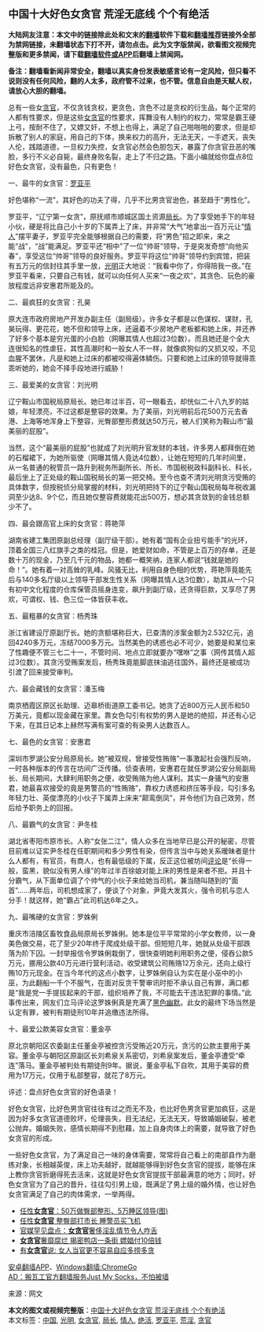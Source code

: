  <h2>中国十大好色女贪官 荒淫无底线 个个有绝活</h2> <p class="notice"><b>大陆网友注意：本文中的链接除此处和文末的<a href="https://github.com/bannedbook/fanqiang" >翻墙</a>软件下载和<a href="https://github.com/killgcd/justmysocks/blob/master/README.md">翻墙推荐</a>链接外全部为禁网链接，未翻墙状态下打不开，请勿点击。此为文字版禁闻，欲看图文视频完整版和更多禁闻，请下载<a href="https://github.com/bannedbook/fanqiang">翻墙软件或APP</a>后翻墙上禁闻网。</p><p>备注：翻墙看新闻非常安全，翻墙以真实身份发表敏感言论有一定风险，但只看不说则没有任何风险，翻的人太多，政府管不过来，也不管。信息自由是天赋人权，请放心大胆的翻墙。</b></p>  <div class="entry"> <p>总有一些女<a href="https://www.bannedbook.org/bnews/tag/%e8%b4%aa%e5%ae%98/" class="st_tag internal_tag" rel="tag" title="标签 贪官 下的日志">贪官</a>，不仅贪钱贪权，更贪色，贪色不过是贪权的衍生品，每个正常的人都有性要求，但是这些<a href="https://www.bannedbook.org/bnews/tag/%e5%a5%b3%e8%b4%aa%e5%ae%98/" class="st_tag internal_tag" rel="tag" title="标签 女贪官 下的日志">女贪官</a>的性要求，挥舞没有人制约的权力，常常是霸王硬上弓，按耐不住了，又嫖又奸，不想上也得上，满足了自己啪啪啪的要求，但是却拆散了别人的家庭，用自己的下体，换来权力的高升，无法无天，一手遮天，丧失人伦，践踏道德，一旦权力失控，女贪官必然会色胆包天，暴露了你贪官丑恶的嘴脸，多行不义必自毙，最终身败名裂，走上了不归之路。下面小编就给你盘点8位好色女贪官，没有最色，只有更色！</p> <p>一、最牛的女贪官：<a href="https://www.bannedbook.org/bnews/tag/%e7%bd%97%e4%ba%9a%e5%b9%b3/" class="st_tag internal_tag" rel="tag" title="标签 罗亚平 下的日志">罗亚平</a></p> <p>好色堪称“一流”，其好色的功夫了得，几乎不比男贪官逊色，甚至趋于“男性化”。</p> <p>罗亚平，“辽宁第一女贪”，原抚顺市顺城区国土资源<a href="https://www.bannedbook.org/bnews/tag/%E5%B1%80%E9%95%BF/" class="st_tag internal_tag" rel="tag" title="标签 局长 下的日志">局长</a>。为了享受她手下的年轻小伙，硬是将比自己小十岁的下属弄上了床，并非常“大气”地拿出一百万元让“<a href="https://www.bannedbook.org/bnews/tag/%E6%83%85%E4%BA%BA/" class="st_tag internal_tag" rel="tag" title="标签 情人 下的日志">情人</a>”摆平妻子，罗亚平完全能够根据自己的需要，将“男色”招之即来，来之能“战”，“战”能满足。罗亚平还“相中”了一位“帅哥”领导，于是突发奇想“向他买春”，享受这位“帅哥”领导的良好服务。罗亚平将这位“帅哥”领导约到宾馆，把装有五万元的信封往其手里一放，<a href="https://www.bannedbook.org/bnews/tag/%E5%85%89%E6%98%8E/" class="st_tag internal_tag" rel="tag" title="标签 光明 下的日志">光明</a>正大地说：“我看中你了，你得陪我一夜。”在罗亚平看来，只要自己有钱，就可以向任何人买来“一夜之欢”，其贪色、玩色的豪放程度远非安惠君所能及的。</p> <p>二、最疯狂的女贪官：孔昊</p> <p>原大连市政府房地产开发办副主任（副局级）。许多女子都是以色谋权、谋财，孔昊玩得、更花花，她不但和领导上床，还逼着不少房地产老板都和她上床，并还养了好多个基本是穷光蛋的小白脸（网曝其情人也超过3位数）。而且她还是个全大连很知名的性虐狂，其性高潮时和一般女人不一样，就像疯狗似的又抓又咬，不见血腥不罢休，凡是和她上过床的都被咬得遍体鳞伤。只要和她上过床的领导就得乖乖听她的，她会不择手段地进行威胁！</p>  <p>三、最爱美的女贪官：刘光明</p> <p>辽宁鞍山市国税局原局长。她已年过半百，可一眼看去，却恍似二十八九岁的姑娘，年轻漂亮，不过这都是整容的效果。为了美丽，刘光明前后花500万元去香港、上海等地浑身上下整容，光臀部整形费就达50万元，被人们笑称为鞍山市“最美丽的屁股”。</p> <p>当然，这个“最美丽的屁股”也就成了刘光明升官发财的本钱，许多男人都拜倒在她的石榴裙下，为她所驱使（网曝其情人竟达4位数），让她在短短的几年时间里，从一名普通的税管员一路升到税务所副所长、所长、市国税税政科副科长、科长，最后坐上了正处级的鞍山国税局长的第一把交椅。至今也查不清刘光明贪污受贿的具体数字，但按税侦分局掌握的材料，刘光明把持下的辽宁鞍山国税局每年税收漏洞至少达8、9个亿，而且她仅整容费就能花出500万，想必其贪敛到的金钱总额少不了。</p> <p>四、最会跟高官上床的女贪官：蒋艳萍</p> <p>湖南省建工集团原副总经理（副厅级干部）。她有着“国有企业扭亏能手”的光环，顶着全国三八红旗手之类的桂冠。但是，她爱财如命，不管是上百万的存单，还是数十万的现金，乃至几千元的物品，她都一概笑纳，连家人都说“钱就是她的命！”。她有着一对高耸的乳峰。风骚无比，利用自身色相的优势，蒋艳萍竟能先后与140多名厅级以上领导干部发生性关系（网曝其情人达3位数），助其从一个只有初中文化程度的仓库保管员摇身连变，飙升到副厅级，还贪得巨款，又享尽了男欢，可谓权、钱、色三位一体皆获丰收。</p> <p>五、最粗暴的女贪官：杨秀珠</p>  <p>浙江省建设厅原副厅长。她的贪额堪称巨大，已查清的涉案金额为2.532亿元，追回4240多万元，冻结7000多万元。当然美色的诱惑也必不可少，她要是和某位来了性趣便不管三七二十一，不管时间、地点立即就要办“嘿咻”之事（网传其情人超过3位数）。其贪污受贿案发后，杨秀珠竟能脚底抹油逃往国外，最终还是被成功引渡了回来接受审判。</p> <p>六、最会藏钱的女贪官：潘玉梅</p> <p>南京栖霞区原区长助理、迈皋桥街道原工委书记。她贪了近800万元人民币和50万美元，竟都以现金藏在家里。靠女色勾引有权势的男人是她的绝招，并还有心记下来，在其日记本上赫然写满有案可查的有染男人达数百人。</p> <p>七、最色的女贪官：安惠君</p> <p>深圳市罗湖公安分局原局长。她“被双规，曾接受性贿赂”一事激起社会强烈反响，一时各种版本的传言在坊间广泛传播。侦查表明，安惠君在就任罗湖公安分局副局长、局长期间，大肆利用职务之便，收受贿赂为他人谋利。其实一身骚气的安惠君，她最喜欢接受的竟是男警员的“性贿赂”，靠权力诱惑和挤压等手段，勾引多名年轻力壮、英俊漂亮的小伙子下属弄上床来“颠鸾倒凤”，并令他们为自己效劳，然后给予职务上的回报。</p> <p>八、最霸气的女贪官：尹冬桂</p>  <p>湖北省枣阳市原市长。人称“女张二江”，情人众多在当地早已是公开的秘密，尽管目前难以证实尹冬桂在任职期间和多少男性有染，但传言当中与她关系暧昧者是什么人都有，有官员，有商人，也有最低级的下属，反正这位被坊间<span class='wp_keywordlink_affiliate'><a href="https://www.bannedbook.org/bnews/comments/" title="新闻评论" target="_blank">评论</a></span>是“长得一般，蛮黑，貌似没有男人缘”的年过半百徐娘对能上床的男性是来者不拒。并且十分霸气，从下面单位调了个帅气的小伙子来给她当司机，兼当随叫随到的“面首”……两年后，司机想成家了，便谈了个对象，尹竟大发其火，强令司机与恋人分手！就这样，她“霸占”此司机达6年之久。</p> <p>九、最嘴硬的女贪官：罗姝俐</p> <p>重庆市涪陵区畜牧食品局原局长罗姝俐。她本是位平平常常的小学女教师，以一身美色做交易，花了至少20年终于爬成处级干部。但短短几年，她就从处级干部跌落为阶下囚。一封举报信令罗姝俐栽倒了，很快查明她利用职务之便，侵吞公款5万元，挪用公款40万元进行营利活动，收受建筑公司贿赂12万余元，还向上级行贿10万元现金。在当今年代的这点小数字，让罗姝俐自认为实在是小巫中的小巫，为此翻船一千个不服气，在面对反贪干警审讯时拒不承认自己有罪，满口都是“我是党一手提拔起来的干部，组织培养了我，不可能去干违法犯罪的事情。”此事传出来，网友们立马评论这罗姝俐真是充满了<span class='wp_keywordlink'><a href="https://www.bannedbook.org/forum2/topic933.html" title="《红色幽默与黑色幽默——人民中国史》" target="_blank">黑色幽默</a></span>。此女的最终下场当然是认定有罪，被判有期徒刑10年并追缴违法所得。</p> <p>十、最爱公款美容女贪官：董金亭</p> <p>原北京朝阳区农委副主任董金亭被控贪污受贿近20万元，贪污的公款主要用于美容。董金亭与朝阳区原副区长刘希泉关系密切，刘希泉案发后，董金亭遭受“牵连”落马。董金亭被判处有期徒刑9年。据说，董金亭私下自吹，其用于美容的费用为17万元，仅用于私部整容，就花了8万元。</p> <p>评述：盘点好色女贪官的好色语录！</p>  <p>好色女贪官，比好色男贪官往往有过之而无不及，也比好色男贪官更加疯狂，这是因为好多女贪官道德败坏，伦理丧失，目无法纪，无法无天，导致婚姻破裂，被老公抛弃。婚姻失败，感情长期得不到慰藉，加上自身肉体上的需要，就导致了好色女贪官的形成。</p> <p>一些好色女贪官，为了满足自己一味的身体需要，常常将自己看上的南部县作为磨练对象，长相越英俊，床上功夫越好，就越能够得到好色女贪官的提拔，能够在床上教你贪官折磨得死去活来，这就是好色女贪官提拔干部最满意的地方；同时，好色女贪官为了自己的晋升，往往勾引男上级，既满足了男上级的婚外情，也让好色女贪官满足了自己的肉体需求，一举两得。</p> <ul class='op-related-articles' title='相关阅读'> <li><a href='https://www.bannedbook.org/bnews/comments/20200606/1340480.html' target='_blank'>任性<b>女贪官</b>：50万做臀部整形、5万睡区领导(图)</a></li> <li><a href='https://www.bannedbook.org/bnews/cnnews/20171228/877335.html' target='_blank'>任性<b>女贪官</b> 整臀部打市长 睡警员买飞机</a></li> <li><a href='https://www.bannedbook.org/bnews/cnnews/20171228/877292.html' target='_blank'>官媒罕见盘点：<b>女贪官</b>奢侈淫乱情节令人咋舌</a></li> <li><a href='https://www.bannedbook.org/bnews/topimagenews/20170714/791569.html' target='_blank'><b>女贪官</b>奢靡腐烂 揭密鸭店一条街 嫖娼付10倍钱</a></li> <li><a href='https://www.bannedbook.org/bnews/cnnews/20170502/753271.html' target='_blank'>有<b>女贪官</b>说: 女人当官更不容易自应多捞多贪</a></li> </ul> <div class="texttj"> <a href="https://github.com/bannedbook/fanqiang/wiki/%E7%A6%81%E9%97%BB%E7%BD%91%E5%AE%89%E5%8D%93%E7%BF%BB%E5%A2%99%E6%96%B0%E9%97%BBAPP" target="_blank">安卓翻墙APP</a>、<a href="https://github.com/bannedbook/fanqiang/wiki/Chrome%E4%B8%80%E9%94%AE%E7%BF%BB%E5%A2%99%E5%8C%85" target="_blank">Windows翻墙:ChromeGo</a><br/> <a href="https://github.com/killgcd/justmysocks/blob/master/README.md" target="_blank">AD：搬瓦工官方翻墙服务Just My Socks，不怕被墙</a> </div><p>来源：网文</p><a name='sharetosocial'></a>         <div><b>本文的图文或视频完整版</b>：<a href='https://www.bannedbook.org/bnews/cnnews/20200705/1355894.html'>中国十大好色女贪官 荒淫无底线 个个有绝活</a></div>  </div><!--END ENTRY--> <div class="postfooter"> <div>本文标签：<a href="https://www.bannedbook.org/bnews/tag/%E4%B8%AD%E5%9B%BD/" rel="tag">中国</a>, <a href="https://www.bannedbook.org/bnews/tag/%E5%85%89%E6%98%8E/" rel="tag">光明</a>, <a href="https://www.bannedbook.org/bnews/tag/%e5%a5%b3%e8%b4%aa%e5%ae%98/" rel="tag">女贪官</a>, <a href="https://www.bannedbook.org/bnews/tag/%E5%B1%80%E9%95%BF/" rel="tag">局长</a>, <a href="https://www.bannedbook.org/bnews/tag/%E6%83%85%E4%BA%BA/" rel="tag">情人</a>, <a href="https://www.bannedbook.org/bnews/tag/%E7%BB%9D%E6%B4%BB/" rel="tag">绝活</a>, <a href="https://www.bannedbook.org/bnews/tag/%e7%bd%97%e4%ba%9a%e5%b9%b3/" rel="tag">罗亚平</a>, <a href="https://www.bannedbook.org/bnews/tag/%E8%8D%92%E6%B7%AB/" rel="tag">荒淫</a>, <a href="https://www.bannedbook.org/bnews/tag/%e8%b4%aa%e5%ae%98/" rel="tag">贪官</a></div>  </div><!--END POSTFOOTER--> 